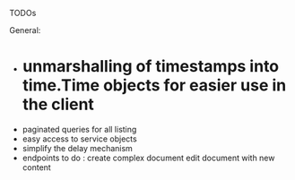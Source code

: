 TODOs

General:

- # unmarshalling of timestamps into time.Time objects for easier use in the client
- paginated queries for all listing
- easy access to service objects
- simplify the delay mechanism
- endpoints to do : 
create complex document
edit document with new content
